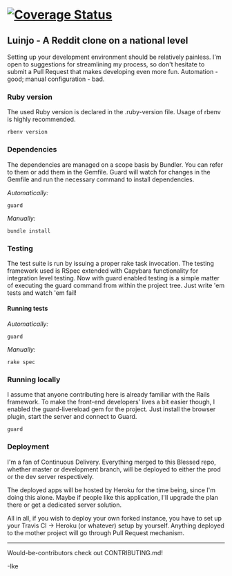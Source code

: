 [![Coverage Status](https://coveralls.io/repos/Irkka/luinjo/badge.png)](https://coveralls.io/r/Irkka/luinjo)
===

## Luinjo - A Reddit clone on a national level
Setting up your development environment should be relatively painless. I'm open to suggestions for streamlining my process, so don't hesitate to submit a Pull Request that makes developing even more fun. Automation - good; manual configuration - bad.

### Ruby version
The used Ruby version is declared in the .ruby-version file. Usage of rbenv is highly recommended.

```
rbenv version
```

### Dependencies
The dependencies are managed on a scope basis by Bundler. You can refer to them or add them in the Gemfile. Guard will watch for changes in the Gemfile and run the necessary command to install dependencies.

*Automatically:*
```
guard
```

*Manually:*
```
bundle install
```

### Testing
The test suite is run by issuing a proper rake task invocation. The testing framework used is RSpec extended with Capybara functionality for integration level testing. Now with guard enabled testing is a simple matter of executing the guard command from within the project tree. Just write 'em tests and watch 'em fail!

#### Running tests

*Automatically:*
```
guard
```

*Manually:*
```
rake spec
```

### Running locally
I assume that anyone contributing here is already familiar with the Rails framework. To make the front-end developers' lives a bit easier though, I enabled the guard-livereload gem for the project. Just install the browser plugin, start the server and connect to Guard.

```
guard
```

### Deployment
I'm a fan of Continuous Delivery. Everything merged to this Blessed repo, whether master or development branch, will be deployed to either the prod or the dev server respectively.

The deployed apps will be hosted by Heroku for the time being, since I'm doing this alone. Maybe if people like this application, I'll upgrade the plan there or get a dedicated server solution.

All in all, if you wish to deploy your own forked instance, you have to set up your Travis CI -> Heroku (or whatever) setup by yourself. Anything deployed to the mother project will go through Pull Request mechanism.

---

Would-be-contributors check out CONTRIBUTING.md!

-Ike
